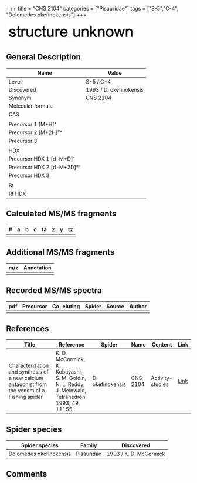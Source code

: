 +++
title = "CNS 2104"
categories = ["Pisauridae"]
tags = ["S-5","C-4",
"Dolomedes okefinokensis"]
+++

![](/img/2.png)

## General Description

| Name                       | Value                   |
|----------------------------|-------------------------|
| Level                      | S-5 / C-4                      |
| Discovered                 | 1993 / D. okefinokensis |
| Synonym                    | CNS 2104                |
| Molecular formula          |                         |
| CAS                        |                         |
|                            |                         |
| Precursor 1 [M+H]⁺         |                         |
| Precursor 2 [M+2H]²⁺       |                         |
| Precursor 3                |                         |
|                            |                         |
| HDX                        |                         |
| Precursor HDX 1 [d-M+D]⁺   |                         |
| Precursor HDX 2 [d-M+2D]²⁺ |                         |
| Precursor HDX 3            |                         |
|                            |                         |
| Rt                         |                         |
| Rt HDX                     |                         |

## Calculated MS/MS fragments

| # | a | b | c | ta | z | y | tz |
|---|---|---|---|----|---|---|----|
|   |   |   |   |    |   |   |    |

## Additional MS/MS fragments

| m/z | Annotation |
|-----|------------|
|     |            |

## Recorded MS/MS spectra

| pdf | Precursor | Co-eluting | Spider | Source | Author |
|-----|-----------|------------|--------|--------|--------|
|     |           |            |        |        |        |

## References

| Title                                                                                     | Reference                                                                                         | Spider     | Name   | Content          | Link                                                  |
|-------------------------------------------------------------------------------------------|---------------------------------------------------------------------------------------------------|------------|--------|------------------|-------------------------------------------------------|
| Characterization and synthesis of a new calcium antagonist from the venom of a Fishing spider  | K. D. McCormick, K. Kobayashi, S. M. Goldin, N. L. Reddy, J. Meinwald, Tetrahedron 1993, 49, 11155. | D. okefinokensis | CNS 2104 | Activity-studies | [Link](https://doi.org/10.1016/S0040-4020(01)81803-2) |

## Spider species

| Spider species          | Family     | Discovered             |
|-------------------------|------------|------------------------|
| Dolomedes okefinokensis | Pisauridae | 1993 / K. D. McCormick |

## Comments

